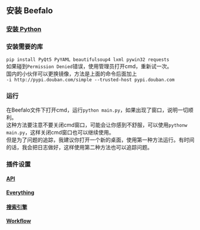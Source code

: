 ## 安装 Beefalo

### [安装 Python](https://www.runoob.com/python3/python3-install.html)

### 安装需要的库
`pip install PyQt5 PyYAML beautifulsoup4 lxml pywin32 requests`  
如果碰到`Permission Denied`错误，使用管理员打开cmd，重新试一次。  
国内的小伙伴可以更换镜像，方法是上面的命令后面加上  
`-i http://pypi.douban.com/simple --trusted-host pypi.douban.com` 

### 运行
在Beefalo文件下打开cmd，运行`python main.py`，如果出现了窗口，说明一切顺利。  
这种方法要注意不要关闭cmd窗口，可能会让你感到不舒服，可以使用`pythonw main.py`，这样关闭cmd窗口也可以继续使用。  
但是为了问题的追踪，我建议你打开一个新的桌面，使用第一种方法运行。有时间的话，我会把日志做好，这样使用第二种方法也可以追踪问题。

### 插件设置

#### [API](plugins/api)

#### [Everything](plugins/everything)

#### [搜索引擎](plugins/web_search)

#### [Workflow](plugins/workflow)




